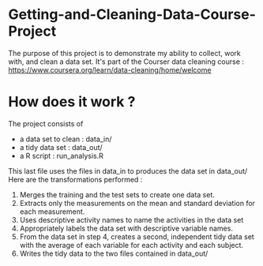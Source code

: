 # Getting-and-Cleaning-Data-Course-Project
The purpose of this project is to demonstrate my ability to collect, work with, and clean a data set.
It's part of the Courser data cleaning course : https://www.coursera.org/learn/data-cleaning/home/welcome

How does it work ? 
==================

The project consists of 

- a data set to clean : data_in/
- a tidy data set : data_out/
- a R script : run_analysis.R

This last file uses the files in data_in to produces the data set in data_out/ 
Here are the transformations performed : 

1. Merges the training and the test sets to create one data set.
2. Extracts only the measurements on the mean and standard deviation for each measurement.
3. Uses descriptive activity names to name the activities in the data set
4. Appropriately labels the data set with descriptive variable names.
5. From the data set in step 4, creates a second, independent tidy data set with the average of each variable for each activity and each subject.
6. Writes the tidy data to the two files contained in data_out/
